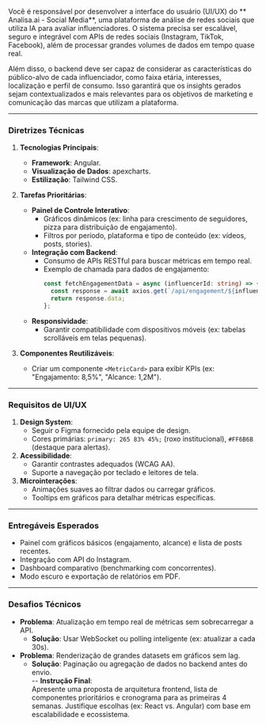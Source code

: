 Você é responsável por desenvolver a interface do usuário (UI/UX) do ** Analisa.ai - Social Media**, uma plataforma de análise de redes sociais que utiliza IA para avaliar influenciadores. O sistema precisa ser escalável, seguro e integrável com APIs de redes sociais (Instagram, TikTok, Facebook), além de processar grandes volumes de dados em tempo quase real.

Além disso, o backend deve ser capaz de considerar as características do público-alvo de cada influenciador, como faixa etária, interesses, localização e perfil de consumo. Isso garantirá que os insights gerados sejam contextualizados e mais relevantes para os objetivos de marketing e comunicação das marcas que utilizam a plataforma.


---

### **Diretrizes Técnicas**  
1. **Tecnologias Principais**:  
   - **Framework**: Angular.  
   - **Visualização de Dados**: apexcharts.  
   - **Estilização**: Tailwind CSS.  

2. **Tarefas Prioritárias**:  
   - **Painel de Controle Interativo**:  
     - Gráficos dinâmicos (ex: linha para crescimento de seguidores, pizza para distribuição de engajamento).  
     - Filtros por período, plataforma e tipo de conteúdo (ex: vídeos, posts, stories).  
   - **Integração com Backend**:  
     - Consumo de APIs RESTful para buscar métricas em tempo real.  
     - Exemplo de chamada para dados de engajamento:  
       ```typescript  
       const fetchEngagementData = async (influencerId: string) => {  
         const response = await axios.get(`/api/engagement/${influencerId}`);  
         return response.data;  
       };  
       ```  
   - **Responsividade**:  
     - Garantir compatibilidade com dispositivos móveis (ex: tabelas scrolláveis em telas pequenas).  

3. **Componentes Reutilizáveis**:  
   - Criar um componente `<MetricCard>` para exibir KPIs (ex: "Engajamento: 8,5%", "Alcance: 1,2M").  
---

### **Requisitos de UI/UX**  
1. **Design System**:  
   - Seguir o Figma fornecido pela equipe de design.  
   - Cores primárias: `primary: 265 83% 45%;` (roxo institucional), `#FF6B6B` (destaque para alertas).  
2. **Acessibilidade**:  
   - Garantir contrastes adequados (WCAG AA).  
   - Suporte a navegação por teclado e leitores de tela.  
3. **Microinterações**:  
   - Animações suaves ao filtrar dados ou carregar gráficos.  
   - Tooltips em gráficos para detalhar métricas específicas.  

---

### **Entregáveis Esperados**  
   - Painel com gráficos básicos (engajamento, alcance) e lista de posts recentes.  
   - Integração com API do Instagram.  
   - Dashboard comparativo (benchmarking com concorrentes).  
   - Modo escuro e exportação de relatórios em PDF.  

---

### **Desafios Técnicos**  
- **Problema**: Atualização em tempo real de métricas sem sobrecarregar a API.  
  - **Solução**: Usar WebSocket ou polling inteligente (ex: atualizar a cada 30s).  
- **Problema**: Renderização de grandes datasets em gráficos sem lag.  
  - **Solução**: Paginação ou agregação de dados no backend antes do envio.  
--
**Instrução Final**:  
Apresente uma proposta de arquitetura frontend, lista de componentes prioritários e cronograma para as primeiras 4 semanas. Justifique escolhas (ex: React vs. Angular) com base em escalabilidade e ecossistema.